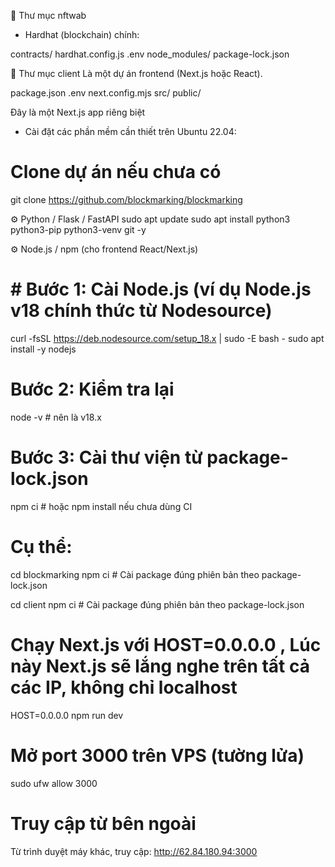🔹 Thư mục nftwab
* Hardhat (blockchain) chính:

contracts/
hardhat.config.js
.env
node_modules/
package-lock.json

🔹 Thư mục client
Là một dự án frontend (Next.js hoặc React).

package.json
.env
next.config.mjs
src/
public/

Đây là một Next.js app riêng biệt


* Cài đặt các phần mềm cần thiết trên Ubuntu 22.04:
# Clone dự án nếu chưa có
git clone https://github.com/blockmarking/blockmarking

⚙️ Python / Flask / FastAPI
sudo apt update
sudo apt install python3 python3-pip python3-venv git -y

⚙️ Node.js / npm (cho frontend React/Next.js)

# # Bước 1: Cài Node.js (ví dụ Node.js v18 chính thức từ Nodesource)
curl -fsSL https://deb.nodesource.com/setup_18.x | sudo -E bash -
sudo apt install -y nodejs

# Bước 2: Kiểm tra lại
node -v   # nên là v18.x

# Bước 3: Cài thư viện từ package-lock.json
npm ci     # hoặc npm install nếu chưa dùng CI

# Cụ thể:
cd blockmarking
npm ci # Cài package đúng phiên bản theo package-lock.json

cd client
npm ci # Cài package đúng phiên bản theo package-lock.json


# Chạy Next.js với HOST=0.0.0.0 , Lúc này Next.js sẽ lắng nghe trên tất cả các IP, không chỉ localhost 
HOST=0.0.0.0 npm run dev
# Mở port 3000 trên VPS (tường lửa)
sudo ufw allow 3000
#  Truy cập từ bên ngoài
Từ trình duyệt máy khác, truy cập:
http://62.84.180.94:3000
